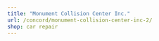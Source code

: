 ```yaml
---
title: "Monument Collision Center Inc."
url: /concord/monument-collision-center-inc-2/
shop: car repair
---
```

